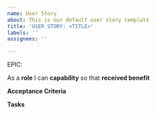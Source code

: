 ```yaml
---
name: User Story
about: This is our default user story template
title: 'USER STORY: <TITLE>'
labels: ''
assignees: ''

---
```


EPIC: <epic>

As a **role** I can **capability** so that **received benefit**


**Acceptance Criteria**



**Tasks**
